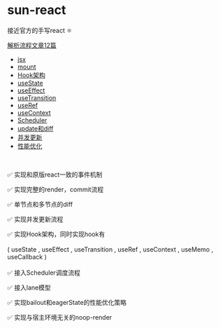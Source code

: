# sun-react

接近官方的手写react ⚛️

[解析流程文章12篇](./article/) 

- [jsx](./article/jsx.md)
- [mount](./article/mount.md)
- [Hook架构](./article/Hook-infra.md)
- [useState](./article/useState.md)
- [useEffect](./article/useEffect.md)
- [useTransition](./article/useTransition.md)
- [useRef](./article/useRef.md)
- [useContext](./article/useContext.md)
- [Scheduler](./article/Scheduler.md)
- [update和diff](./article/update_diff.md)
- [并发更新](./article/concurrent.md) 
- [性能优化](./article/performance.md)
  
<br>

✅ 实现和原版react一致的事件机制

✅ 实现完整的render，commit流程

✅ 单节点和多节点的diff

✅ 实现并发更新流程

✅ 实现Hook架构，同时实现hook有
<br>
<br>
( useState , useEffect , useTransition , useRef , useContext , useMemo , useCallback )
<br>
<br>
✅ 接入Scheduler调度流程

✅ 接入lane模型

✅ 实现bailout和eagerState的性能优化策略

✅ 实现与宿主环境无关的noop-render

